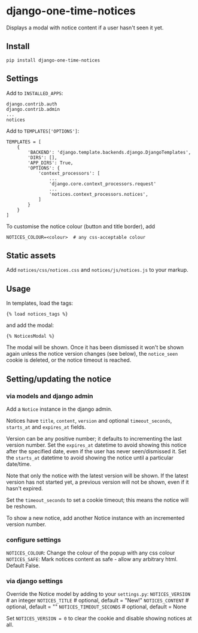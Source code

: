 # django-one-time-notices

Displays a modal with notice content if a user hasn't seen it yet.

## Install
```
pip install django-one-time-notices
```

## Settings

Add to `INSTALLED_APPS`:

```
django.contrib.auth
django.contrib.admin
...
notices
```


Add to `TEMPLATES['OPTIONS']`:
```
TEMPLATES = [
    {
        'BACKEND': 'django.template.backends.django.DjangoTemplates',
        'DIRS': [],
        'APP_DIRS': True,
        'OPTIONS': {
            'context_processors': [
                ...
                'django.core.context_processors.request'
                ...
                'notices.context_processors.notices',
            ]
        }
    }
]
```             

To customise the notice colour (button and title border), add
```
NOTICES_COLOUR=<colour>  # any css-acceptable colour
```

## Static assets
Add `notices/css/notices.css` and `notices/js/notices.js` to your markup.

## Usage
In templates, load the tags:
```
{% load notices_tags %}
```

and add the modal:
```
{% NoticesModal %} 
```

The modal will be shown.  Once it has been dismissed it won't be shown again unless the notice version changes (see below), the `notice_seen` cookie is deleted, or the notice timeout is reached.

## Setting/updating the notice

### via models and django admin
Add a `Notice` instance in the django admin. 

Notices have `title`, `content`, `version` and optional `timeout_seconds`, `starts_at` and `expires_at` fields.

Version can be any positive number; it defaults to incrementing the last version number.  Set the `expires_at` datetime to avoid showing this notice after the specified date, even if the user has never seen/dismissed it. Set the `starts_at` datetime to avoid showing the notice until a
particular date/time.

Note that only the notice with the latest version will be shown. If the latest version
has not started yet, a previous version will not be shown, even if it hasn't expired. 

Set the `timeout_seconds` to set a cookie timeout; this means the notice will be reshown.

To show a new notice, add another Notice instance with an incremented version number.

### configure settings
`NOTICES_COLOUR`: Change the colour of the popup with any css colour
`NOTICES_SAFE`: Mark notices content as safe - allow any arbitrary html. Default False.

### via django settings

Override the Notice model by adding to your `settings.py`:
`NOTICES_VERSION` # an integer
`NOTICES_TITLE`  # optional, default = "New!"
`NOTICES_CONTENT`  # optional, default = ""
`NOTICES_TIMEOUT_SECONDS`  # optional, default = None

Set `NOTICES_VERSION = 0` to clear the cookie and disable showing notices at all.
